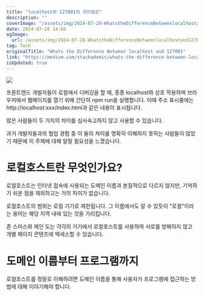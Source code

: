 ```yaml
---
title: "localhost와 127001의 차이점은"
description: ""
coverImage: "/assets/img/2024-07-28-WhatstheDifferenceBetweenlocalhostand127001_0.png"
date: 2024-07-28 14:04
ogImage:
  url: /assets/img/2024-07-28-WhatstheDifferenceBetweenlocalhostand127001_0.png
tag: Tech
originalTitle: "Whats the Difference Between localhost and 127001"
link: "https://medium.com/stackademic/whats-the-difference-between-localhost-and-127-0-0-1-4102ba05d494"
isUpdated: true
---
```


<img src="/assets/img/2024-07-28-WhatstheDifferenceBetweenlocalhostand127001_0.png" />

프론트엔드 개발자들이 로컬에서 디버깅을 할 때, 종종 localhost와 상호 작용하며 브라우저에서 웹페이지를 열기 위해 간단히 npm run을 실행합니다. 이때 주소 표시줄에는 http://localhost:xxx/index.html과 같은 내용이 표시됩니다.

많은 사람들이 두 가지의 차이를 심사숙고하지 않고 사용할 수 있습니다.

과거 개발자들과의 협업 경험 중 이 둘의 차이를 명확히 이해하지 못하는 사람들이 많았기 때문에 이 주제에 대해 알릴 필요성을 느꼈습니다.

<!-- seedividend - 사각형 -->

<ins class="adsbygoogle"
     style="display:block"
     data-ad-client="ca-pub-4877378276818686"
     data-ad-slot="1898504329"
     data-ad-format="auto"
     data-full-width-responsive="true"></ins>

<script>
     (adsbygoogle = window.adsbygoogle || []).push({});
</script>

# 로컬호스트란 무엇인가요?

로컬호스트는 인터넷 접속에 사용되는 도메인 이름과 본질적으로 다르지 않지만, 기억하기 쉬운 점을 제외하고는 거의 차이가 없습니다.

로컬호스트의 범위는 로컬 기기로 제한됩니다. 그 이름에서도 알 수 있듯이 "로컬"이라는 용어는 해당 지역 내에 있는 것을 가리킵니다.

존 스미스와 제인 도는 각각의 기기에서 로컬호스트를 사용하여 서로를 방해하지 않고 개별 페이지 콘텐츠에 액세스할 수 있습니다.

<!-- seedividend - 사각형 -->

<ins class="adsbygoogle"
     style="display:block"
     data-ad-client="ca-pub-4877378276818686"
     data-ad-slot="1898504329"
     data-ad-format="auto"
     data-full-width-responsive="true"></ins>

<script>
     (adsbygoogle = window.adsbygoogle || []).push({});
</script>

# 도메인 이름부터 프로그램까지

로컬호스트를 정말로 이해하려면 도메인 이름을 통해 사용자가 프로그램에 접근하는 방법에 대해 이야기해야 합니다.

